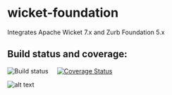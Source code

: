 wicket-foundation
=================

Integrates Apache Wicket 7.x and Zurb Foundation 5.x

## Build status and coverage:

![Build status](https://travis-ci.org/iluwatar/wicket-foundation.svg?branch=master)
&nbsp;&nbsp;&nbsp;
[![Coverage Status](https://coveralls.io/repos/iluwatar/wicket-foundation/badge.png?branch=master)](https://coveralls.io/r/iluwatar/wicket-foundation?branch=master)

![alt text](https://github.com/iluwatar/wicket-foundation/blob/master/catalog.jpg "Samples catalog")
